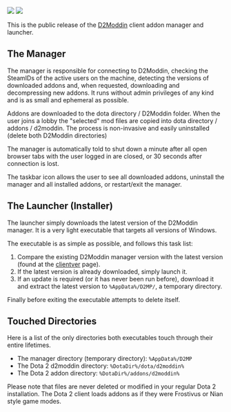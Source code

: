 ![](https://s3-us-west-2.amazonaws.com/d2mpimages/logo.png)
![](https://s3-us-west-2.amazonaws.com/d2mpimages/header_shadow.png)

This is the public release of the [D2Moddin](http://d2modd.in/) client addon manager and launcher. 

## The Manager
The manager is responsible for connecting to D2Moddin, checking the SteamIDs of the active users on the machine, detecting the versions of downloaded addons and, when requested, downloading and decompressing new addons. It runs without admin privileges of any kind and is as small and ephemeral as possible.

Addons are downloaded to the dota directory / D2Moddin folder. When the user joins a lobby the "selected" mod files are copied into dota directory / addons / d2moddin. The process is non-invasive and easily uninstalled (delete both D2Moddin directories)

The manager is automatically told to shut down a minute after all open browser tabs with the user logged in are closed, or 30 seconds after connection is lost. 

The taskbar icon allows the user to see all downloaded addons, uninstall the manager and all installed addons, or restart/exit the manager.

## The Launcher (Installer)
The launcher simply downloads the latest version of the D2Moddin manager. It is a very light executable that targets all versions of Windows. 

The executable is as simple as possible, and follows this task list:

1. Compare the existing D2Moddin manager version with the latest version (found at the [clientver](http://d2modd.in/clientver) page).
2. If the latest version is already downloaded, simply launch it.
3. If an update is required (or it has never been run before), download it and extract the latest version to `%AppData%/D2MP/`, a temporary directory.

Finally before exiting the executable attempts to delete itself.

## Touched Directories
Here is a list of the only directories both executables touch through their entire lifetimes. 

- The manager directory (temporary directory): `%AppData%/D2MP`
- The Dota 2 d2moddin directory: `%DotaDir%/dota/d2moddin%`
- The Dota 2 addon directory: `%DotaDir%/addons/d2moddin%`

Please note that files are never deleted or modified in your regular Dota 2 installation. The Dota 2 client loads addons as if they were Frostivus or Nian style game modes.
